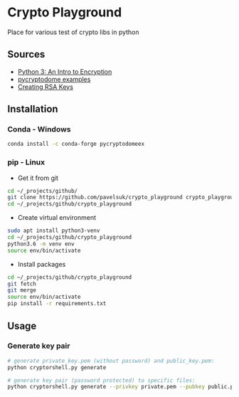 # Crypto Playground

Place for various test of crypto libs in python

## Sources

- [Python 3: An Intro to Encryption](https://www.blog.pythonlibrary.org/2016/05/18/python-3-an-intro-to-encryption/)
- [pycryptodome examples](https://pycryptodome.readthedocs.io/en/latest/src/examples.html)
- [Creating RSA Keys](https://www.tutorialspoint.com/cryptography_with_python/cryptography_with_python_creating_rsa_keys.htm)

## Installation

### Conda - Windows

``` bash
conda install -c conda-forge pycryptodomeex
```

### pip - Linux

- Get it from git

``` bash
cd ~/_projects/github/
git clone https://github.com/pavelsuk/crypto_playground crypto_playground
cd ~/_projects/github/crypto_playground
```

- Create virtual environment

``` bash
sudo apt install python3-venv
cd ~/_projects/github/crypto_playground
python3.6 -m venv env
source env/bin/activate
```

- Install packages

``` bash
cd ~/_projects/github/crypto_playground
git fetch
git merge
source env/bin/activate
pip install -r requirements.txt
```

## Usage

### Generate key pair

``` bash
# generate private_key.pem (without password) and public_key.pem:
python cryptorshell.py generate

# generate key pair (password protected) to specific files:
python cryptorshell.py generate --privkey private.pem --pubkey public.pem --pwd mylittlesecretpwd
```